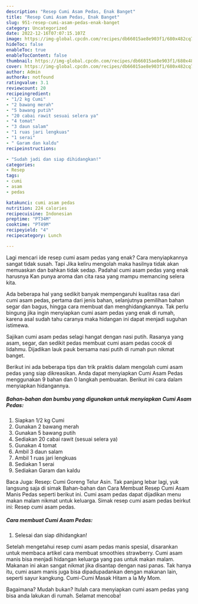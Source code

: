 ```yaml
---
description: "Resep Cumi Asam Pedas, Enak Banget"
title: "Resep Cumi Asam Pedas, Enak Banget"
slug: 951-resep-cumi-asam-pedas-enak-banget
category: Uncategorized
date: 2022-12-16T07:07:15.107Z
image: https://img-global.cpcdn.com/recipes/db66015ae8e903f1/680x482cq70/cumi-asam-pedas-foto-resep-utama.jpg
hideToc: false
enableToc: true
enableTocContent: false
thumbnail: https://img-global.cpcdn.com/recipes/db66015ae8e903f1/680x482cq70/cumi-asam-pedas-foto-resep-utama.jpg
cover: https://img-global.cpcdn.com/recipes/db66015ae8e903f1/680x482cq70/cumi-asam-pedas-foto-resep-utama.jpg
author: Admin
authorAv: notfound
ratingvalue: 3.1
reviewcount: 20
recipeingredient:
- "1/2 kg Cumi"
- "2 bawang merah"
- "5 bawang putih"
- "20 cabai rawit sesuai selera ya"
- "4 tomat"
- "3 daun salam"
- "1 ruas jari lengkuas"
- "1 serai"
- " Garam dan kaldu"
recipeinstructions:

- "Sudah jadi dan siap dihidangkan!"
categories:
- Resep
tags:
- cumi
- asam
- pedas

katakunci: cumi asam pedas 
nutrition: 224 calories
recipecuisine: Indonesian
preptime: "PT34M"
cooktime: "PT49M"
recipeyield: "4"
recipecategory: Lunch

---
```



Lagi mencari ide resep cumi asam pedas yang enak? Cara menyiapkannya sangat tidak susah. Tapi Jika keliru mengolah maka hasilnya tidak akan memuaskan dan bahkan tidak sedap. Padahal cumi asam pedas yang enak harusnya Kan punya aroma dan cita rasa yang mampu memancing selera kita.


Ada beberapa hal yang sedikit banyak mempengaruhi kualitas rasa dari cumi asam pedas, pertama dari jenis bahan, selanjutnya pemilihan bahan segar dan bagus, hingga cara membuat dan menghidangkannya. Tak perlu bingung jika ingin menyiapkan cumi asam pedas yang enak di rumah, karena asal sudah tahu caranya maka hidangan ini dapat menjadi suguhan istimewa.

Sajikan cumi asam pedas selagi hangat dengan nasi putih. Rasanya yang asam, segar, dan sedikit pedas membuat cumi asam pedas cocok di lidahmu. Dijadikan lauk pauk bersama nasi putih di rumah pun nikmat banget.


Berikut ini ada beberapa tips dan trik praktis dalam mengolah cumi asam pedas yang siap dikreasikan. Anda dapat menyiapkan Cumi Asam Pedas menggunakan 9 bahan dan 0 langkah pembuatan. Berikut ini cara dalam menyiapkan hidangannya.

<!--inarticleads1-->

##### Bahan-bahan dan bumbu yang digunakan untuk menyiapkan Cumi Asam Pedas:

1. Siapkan 1/2 kg Cumi
1. Gunakan 2 bawang merah
1. Gunakan 5 bawang putih
1. Sediakan 20 cabai rawit (sesuai selera ya)
1. Gunakan 4 tomat
1. Ambil 3 daun salam
1. Ambil 1 ruas jari lengkuas
1. Sediakan 1 serai
1. Sediakan  Garam dan kaldu


Baca Juga: Resep: Cumi Goreng Telur Asin. Tak panjang lebar lagi, yuk langsung saja di simak Bahan-bahan dan Cara Membuat Resep Cumi Asam Manis Pedas seperti berikut ini. Cumi asam pedas dapat dijadikan menu makan malam nikmat untuk keluarga. Simak resep cumi asam pedas beirkut ini: Resep cumi asam pedas. 

<!--inarticleads2-->

##### Cara membuat Cumi Asam Pedas:


1. Selesai dan siap dihidangkan!

Setelah mengetahui resep cumi asam pedas manis spesial, disarankan untuk membaca artikel cara membuat smoothies strawberry. Cumi asam manis bisa menjadi hidangan keluarga yang pas untuk makan malam. Makanan ini akan sangat nikmat jika disantap dengan nasi panas. Tak hanya itu, cumi asam manis juga bisa dipadupadankan dengan makanan lain, seperti sayur kangkung. Cumi-Cumi Masak Hitam a la My Mom. 

Bagaimana? Mudah bukan? Itulah cara menyiapkan cumi asam pedas yang bisa anda lakukan di rumah. Selamat mencoba!
